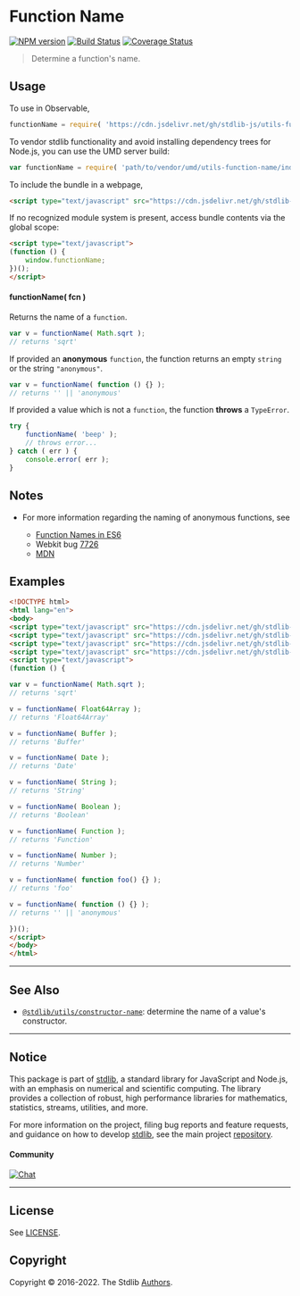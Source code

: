 <!--

@license Apache-2.0

Copyright (c) 2018 The Stdlib Authors.

Licensed under the Apache License, Version 2.0 (the "License");
you may not use this file except in compliance with the License.
You may obtain a copy of the License at

   http://www.apache.org/licenses/LICENSE-2.0

Unless required by applicable law or agreed to in writing, software
distributed under the License is distributed on an "AS IS" BASIS,
WITHOUT WARRANTIES OR CONDITIONS OF ANY KIND, either express or implied.
See the License for the specific language governing permissions and
limitations under the License.

-->

# Function Name

[![NPM version][npm-image]][npm-url] [![Build Status][test-image]][test-url] [![Coverage Status][coverage-image]][coverage-url] <!-- [![dependencies][dependencies-image]][dependencies-url] -->

> Determine a function's name.



<section class="usage">

## Usage

To use in Observable,

```javascript
functionName = require( 'https://cdn.jsdelivr.net/gh/stdlib-js/utils-function-name@umd/browser.js' )
```

To vendor stdlib functionality and avoid installing dependency trees for Node.js, you can use the UMD server build:

```javascript
var functionName = require( 'path/to/vendor/umd/utils-function-name/index.js' )
```

To include the bundle in a webpage,

```html
<script type="text/javascript" src="https://cdn.jsdelivr.net/gh/stdlib-js/utils-function-name@umd/browser.js"></script>
```

If no recognized module system is present, access bundle contents via the global scope:

```html
<script type="text/javascript">
(function () {
    window.functionName;
})();
</script>
```

#### functionName( fcn )

Returns the name of a `function`.

<!-- eslint-disable stdlib/no-builtin-math -->

```javascript
var v = functionName( Math.sqrt );
// returns 'sqrt'
```

If provided an **anonymous** `function`, the function returns an empty `string` or the string `"anonymous"`.

<!-- eslint-disable no-empty-function, func-names, no-restricted-syntax -->

```javascript
var v = functionName( function () {} );
// returns '' || 'anonymous'
```

If provided a value which is not a `function`, the function **throws** a `TypeError`.

```javascript
try {
    functionName( 'beep' );
    // throws error...
} catch ( err ) {
    console.error( err );
}
```

</section>

<!-- /.usage -->

<section class="notes">

## Notes

-   For more information regarding the naming of anonymous functions, see

    -   [Function Names in ES6][2ality-function-names]
    -   Webkit bug [7726][webkit-bug-7726]
    -   [MDN][mdn-function-name]

</section>

<!-- /.notes -->

<section class="examples">

## Examples

<!-- eslint-disable no-empty-function, no-restricted-syntax, func-names, stdlib/no-builtin-math -->

<!-- eslint no-undef: "error" -->

```html
<!DOCTYPE html>
<html lang="en">
<body>
<script type="text/javascript" src="https://cdn.jsdelivr.net/gh/stdlib-js/array-float64@umd/browser.js"></script>
<script type="text/javascript" src="https://cdn.jsdelivr.net/gh/stdlib-js/buffer-ctor@umd/browser.js"></script>
<script type="text/javascript" src="https://cdn.jsdelivr.net/gh/stdlib-js/number-ctor@umd/browser.js"></script>
<script type="text/javascript" src="https://cdn.jsdelivr.net/gh/stdlib-js/utils-function-name@umd/browser.js"></script>
<script type="text/javascript">
(function () {

var v = functionName( Math.sqrt );
// returns 'sqrt'

v = functionName( Float64Array );
// returns 'Float64Array'

v = functionName( Buffer );
// returns 'Buffer'

v = functionName( Date );
// returns 'Date'

v = functionName( String );
// returns 'String'

v = functionName( Boolean );
// returns 'Boolean'

v = functionName( Function );
// returns 'Function'

v = functionName( Number );
// returns 'Number'

v = functionName( function foo() {} );
// returns 'foo'

v = functionName( function () {} );
// returns '' || 'anonymous'

})();
</script>
</body>
</html>
```

</section>

<!-- /.examples -->

<!-- Section for related `stdlib` packages. Do not manually edit this section, as it is automatically populated. -->

<section class="related">

* * *

## See Also

-   <span class="package-name">[`@stdlib/utils/constructor-name`][@stdlib/utils/constructor-name]</span><span class="delimiter">: </span><span class="description">determine the name of a value's constructor.</span>

</section>

<!-- /.related -->

<!-- Section for all links. Make sure to keep an empty line after the `section` element and another before the `/section` close. -->


<section class="main-repo" >

* * *

## Notice

This package is part of [stdlib][stdlib], a standard library for JavaScript and Node.js, with an emphasis on numerical and scientific computing. The library provides a collection of robust, high performance libraries for mathematics, statistics, streams, utilities, and more.

For more information on the project, filing bug reports and feature requests, and guidance on how to develop [stdlib][stdlib], see the main project [repository][stdlib].

#### Community

[![Chat][chat-image]][chat-url]

---

## License

See [LICENSE][stdlib-license].


## Copyright

Copyright &copy; 2016-2022. The Stdlib [Authors][stdlib-authors].

</section>

<!-- /.stdlib -->

<!-- Section for all links. Make sure to keep an empty line after the `section` element and another before the `/section` close. -->

<section class="links">

[npm-image]: http://img.shields.io/npm/v/@stdlib/utils-function-name.svg
[npm-url]: https://npmjs.org/package/@stdlib/utils-function-name

[test-image]: https://github.com/stdlib-js/utils-function-name/actions/workflows/test.yml/badge.svg?branch=main
[test-url]: https://github.com/stdlib-js/utils-function-name/actions/workflows/test.yml?query=branch:main

[coverage-image]: https://img.shields.io/codecov/c/github/stdlib-js/utils-function-name/main.svg
[coverage-url]: https://codecov.io/github/stdlib-js/utils-function-name?branch=main

<!--

[dependencies-image]: https://img.shields.io/david/stdlib-js/utils-function-name.svg
[dependencies-url]: https://david-dm.org/stdlib-js/utils-function-name/main

-->

[chat-image]: https://img.shields.io/gitter/room/stdlib-js/stdlib.svg
[chat-url]: https://gitter.im/stdlib-js/stdlib/

[stdlib]: https://github.com/stdlib-js/stdlib

[stdlib-authors]: https://github.com/stdlib-js/stdlib/graphs/contributors

[umd]: https://github.com/umdjs/umd
[es-module]: https://developer.mozilla.org/en-US/docs/Web/JavaScript/Guide/Modules

[deno-url]: https://github.com/stdlib-js/utils-function-name/tree/deno
[umd-url]: https://github.com/stdlib-js/utils-function-name/tree/umd
[esm-url]: https://github.com/stdlib-js/utils-function-name/tree/esm
[branches-url]: https://github.com/stdlib-js/utils-function-name/blob/main/branches.md

[stdlib-license]: https://raw.githubusercontent.com/stdlib-js/utils-function-name/main/LICENSE

[2ality-function-names]: http://www.2ality.com/2015/09/function-names-es6.html

[webkit-bug-7726]: https://bugs.webkit.org/show_bug.cgi?id=7726

[mdn-function-name]: https://developer.mozilla.org/en-US/docs/Web/JavaScript/Reference/Global_Objects/Function/name

<!-- <related-links> -->

[@stdlib/utils/constructor-name]: https://github.com/stdlib-js/utils-constructor-name/tree/umd

<!-- </related-links> -->

</section>

<!-- /.links -->
